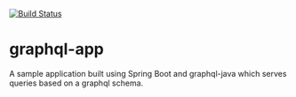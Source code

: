 [![Build Status](https://travis-ci.org/striderarun/graphql-app.svg?branch=master)](https://travis-ci.org/striderarun/graphql-app)

# graphql-app

A sample application built using Spring Boot and graphql-java which serves queries based on a graphql schema.
